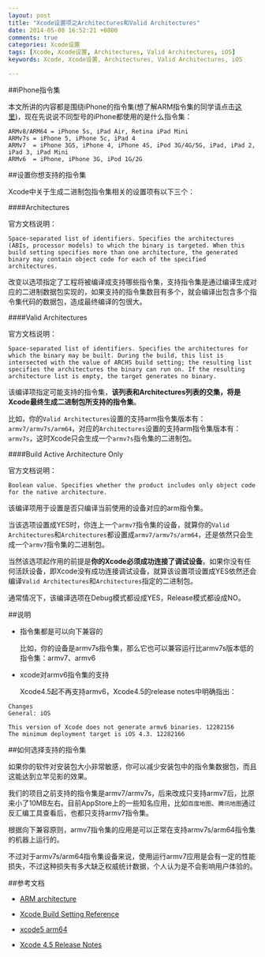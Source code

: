 ```yaml
---
layout: post
title: "Xcode设置项之Architectures和Valid Architectures"
date: 2014-05-08 16:52:21 +0800
comments: true
categories: Xcode设置
tags: [Xcode, Xcode设置, Architectures, Valid Architectures, iOS]
keywords: Xcode, Xcode设置, Architectures, Valid Architectures, iOS

---
```


##iPhone指令集

本文所讲的内容都是围绕iPhone的指令集(想了解ARM指令集的同学请点击[这里](http://en.wikipedia.org/wiki/ARM_architecture))，现在先说说不同型号的iPhone都使用的是什么指令集：

```
ARMv8/ARM64 = iPhone 5s, iPad Air, Retina iPad Mini
ARMv7s = iPhone 5, iPhone 5c, iPad 4
ARMv7  = iPhone 3GS, iPhone 4, iPhone 4S, iPod 3G/4G/5G, iPad, iPad 2, iPad 3, iPad Mini  
ARMv6  = iPhone, iPhone 3G, iPod 1G/2G
```

##设置你想支持的指令集

Xcode中关于生成二进制包指令集相关的设置项有以下三个：

####Architectures

官方文档说明：

```
Space-separated list of identifiers. Specifies the architectures (ABIs, processor models) to which the binary is targeted. When this build setting specifies more than one architecture, the generated binary may contain object code for each of the specified architectures.
```

改变以选项指定了工程将被编译成支持哪些指令集，支持指令集是通过编译生成对应的二进制数据包实现的，如果支持的指令集数目有多个，就会编译出包含多个指令集代码的数据包，造成最终编译的包很大。


####Valid Architectures

官方文档说明：

```
Space-separated list of identifiers. Specifies the architectures for which the binary may be built. During the build, this list is intersected with the value of ARCHS build setting; the resulting list specifies the architectures the binary can run on. If the resulting architecture list is empty, the target generates no binary.
```

该编译项指定可能支持的指令集，****该列表和Architectures列表的交集，将是Xcode最终生成二进制包所支持的指令集****。

比如，你的`Valid Architectures`设置的支持arm指令集版本有：`armv7/armv7s/arm64`，对应的`Architectures`设置的支持arm指令集版本有：`armv7s`，这时Xcode只会生成一个`armv7s`指令集的二进制包。


####Build Active Architecture Only

官方文档说明：

```
Boolean value. Specifies whether the product includes only object code for the native architecture.
```
该编译项用于设置是否只编译当前使用的设备对应的arm指令集。

当该选项设置成YES时，你连上一个`armv7`指令集的设备，就算你的`Valid Architectures`和`Architectures`都设置成`armv7/armv7s/arm64`，还是依然只会生成一个`armv7`指令集的二进制包。

当然该选项起作用的前提是****你的Xcode必须成功连接了调试设备****。如果你没有任何活跃设备，即Xcode没有成功连接调试设备，就算该设置项设置成YES依然还会编译`Valid Architectures`和`Architectures`指定的二进制包。

通常情况下，该编译选项在Debug模式都设成YES，Release模式都设成NO。


##说明

* 指令集都是可以向下兼容的

	比如，你的设备是armv7s指令集，那么它也可以兼容运行比armv7s版本低的指令集：armv7、armv6

* xcode对armv6指令集的支持

	Xcode4.5起不再支持armv6，Xcode4.5的release notes中明确指出：

```
Changes
General: iOS

This version of Xcode does not generate armv6 binaries. 12282156
The minimum deployment target is iOS 4.3. 12282166
```


##如何选择支持的指令集

如果你的软件对安装包大小非常敏感，你可以减少安装包中的指令集数据包，而且这能达到立竿见影的效果。

我们的项目之前支持的指令集是armv7/armv7s，后来改成只支持armv7后，比原来小了10MB左右。目前AppStore上的一些知名应用，比如`百度地图`、`腾讯地图`通过反汇编工具查看后，也都只支持armv7指令集。

根据向下兼容原则，armv7指令集的应用是可以正常在支持armv7s/arm64指令集的机器上运行的。

不过对于armv7s/arm64指令集设备来说，使用运行armv7应用是会有一定的性能损失，不过这种损失有多大缺乏权威统计数据，个人认为是不会影响用户体验的。



##参考文档

* [ARM architecture](http://en.wikipedia.org/wiki/ARM_architecture)

* [Xcode Build Setting Reference](https://developer.apple.com/library/ios/documentation/DeveloperTools/Reference/XcodeBuildSettingRef/0-Introduction/introduction.html#//apple_ref/doc/uid/TP40003931-CH1-SW1)

* [xcode5 arm64](http://justsee.iteye.com/blog/2009954)

* [Xcode 4.5 Release Notes](https://developer.apple.com/library/mac/releasenotes/DeveloperTools/RN-Xcode/xc4_release_notes/xc4_release_notes.html#//apple_ref/doc/uid/TP40001051-CH3-SW174)



